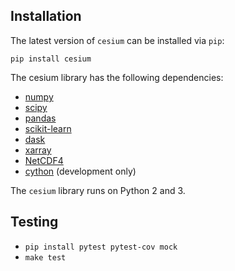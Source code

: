 ## Installation

The latest version of `cesium` can be installed via `pip`:
```
pip install cesium
```

The cesium library has the following dependencies:
- [numpy](http://www.numpy.org/)
- [scipy](http://www.scipy.org/)
- [pandas](http://pandas.pydata.org)
- [scikit-learn](http://scikit-learn.org/)
- [dask](http://dask.pydata.org/)
- [xarray](http://xarray.pydata.org/)
- [NetCDF4](http://unidata.github.io/netcdf4-python/)
- [cython](http://cython.org/) (development only)

The `cesium` library runs on Python 2 and 3.

## Testing

- `pip install pytest pytest-cov mock`
- `make test`
